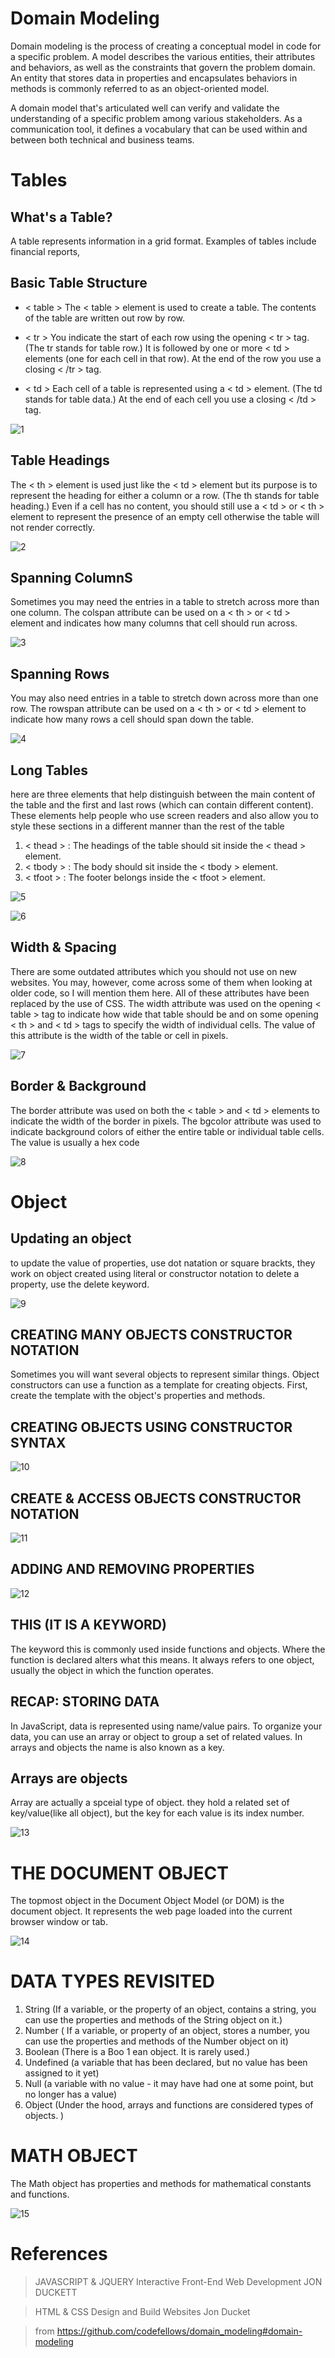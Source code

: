 # Domain Modeling
Domain modeling is the process of creating a conceptual model in code for a specific problem. A model describes the various entities, their attributes and behaviors, as well as the constraints that govern the problem domain. An entity that stores data in properties and encapsulates behaviors in methods is commonly referred to as an object-oriented model.

A domain model that's articulated well can verify and validate the understanding of a specific problem among various stakeholders. As a communication tool, it defines a vocabulary that can be used within and between both technical and business teams.

# Tables
## What's a Table?
A table represents information in a grid format.
Examples of tables include financial reports, 

## Basic Table Structure

* < table >
The < table > element is used
to create a table. The contents
of the table are written out row
by row.

* < tr >
You indicate the start of each
row using the opening < tr > tag.
(The tr stands for table row.)
It is followed by one or more
< td > elements (one for each cell
in that row).
At the end of the row you use a
closing < /tr > tag.

* < td >
Each cell of a table is
represented using a < td >
element. (The td stands for
table data.)
At the end of each cell you use a
closing < /td > tag.

![1](https://www11.0zz0.com/2021/03/07/22/303775279.png)

## Table Headings
The < th > element is used just
like the < td > element but its
purpose is to represent the
heading for either a column or
a row. (The th stands for table
heading.)
Even if a cell has no content,
you should still use a < td > or
< th > element to represent
the presence of an empty cell
otherwise the table will not
render correctly.

![2](https://www9.0zz0.com/2021/03/07/22/377673853.png)

## Spanning ColumnS
Sometimes you may need the
entries in a table to stretch
across more than one column.
The colspan attribute can be
used on a < th > or < td > element
and indicates how many columns
that cell should run across.

![3](https://www7.0zz0.com/2021/03/07/22/813088629.png)

## Spanning Rows
You may also need entries in
a table to stretch down across
more than one row.
The rowspan attribute can be
used on a < th > or < td > element
to indicate how many rows a cell
should span down the table.

![4](https://www14.0zz0.com/2021/03/07/22/594283076.png)

## Long Tables
here are three elements that
help distinguish between the
main content of the table and
the first and last rows (which can
contain different content).
These elements help people
who use screen readers and also
allow you to style these sections
in a different manner than the
rest of the table 

1. < thead > :
The headings of the table should
sit inside the < thead > element.
2. < tbody > :
The body should sit inside the
< tbody > element.
3. < tfoot > :
The footer belongs inside the
< tfoot > element.

![5](https://www9.0zz0.com/2021/03/07/22/566711648.png)

![6](https://www9.0zz0.com/2021/03/07/22/237665873.png)

## Width & Spacing
There are some outdated
attributes which you should not
use on new websites. You may,
however, come across some
of them when looking at older
code, so I will mention them
here. All of these attributes have
been replaced by the use of CSS.
The width attribute was used
on the opening < table > tag to
indicate how wide that table
should be and on some opening
< th > and < td > tags to specify
the width of individual cells.
The value of this attribute is
the width of the table or cell in
pixels.

![7](https://www10.0zz0.com/2021/03/07/23/473217281.png)

## Border & Background
The border attribute was used
on both the < table > and < td >
elements to indicate the width of
the border in pixels.
The bgcolor attribute was used
to indicate background colors
of either the entire table or
individual table cells. The value
is usually a hex code

![8](https://www14.0zz0.com/2021/03/07/23/815240336.png)

# Object
## Updating an object
to update the value of properties, use dot natation or square brackts, they work on object created using literal or constructor notation to delete a property, use the delete keyword.

![9](https://www11.0zz0.com/2021/03/07/23/409603058.png)

## CREATING MANY OBJECTS CONSTRUCTOR NOTATION 
Sometimes you will want several objects to represent similar things.
Object constructors can use a function as a template for creating objects.
First, create the template with the object's properties and methods. 

## CREATING OBJECTS USING CONSTRUCTOR SYNTAX

![10](https://www7.0zz0.com/2021/03/07/23/154249625.png)

## CREATE & ACCESS OBJECTS CONSTRUCTOR NOTATION 

![11](https://www5.0zz0.com/2021/03/07/23/681399855.png)

## ADDING AND REMOVING PROPERTIES 

![12](https://www5.0zz0.com/2021/03/07/23/824114990.png)

## THIS (IT IS A KEYWORD) 
The keyword this is commonly used inside functions and objects.
Where the function is declared alters what this means. It always refers
to one object, usually the object in which the function operates. 

## RECAP: STORING DATA
In JavaScript, data is represented using name/value pairs.
To organize your data, you can use an array or object to group a set of
related values. In arrays and objects the name is also known as a key. 

## Arrays are objects 
Array are actually a spceial type of object. they hold a related set of key/value(like all object), but the key for each value is its index number.

![13](https://www7.0zz0.com/2021/03/07/23/424550396.png)

# THE DOCUMENT OBJECT 
The topmost object in the Document Object Model (or DOM) is the
document object. It represents the web page loaded into the current
browser window or tab.

![14](https://www4.0zz0.com/2021/03/07/23/101065664.png)

# DATA TYPES REVISITED
1. String (If a variable, or the property of an object,
contains a string, you can use the properties and
methods of the String object on it.)
2. Number ( If a variable, or property of an object,
stores a number, you can use the properties and
methods of the Number object on it)
3. Boolean (There is a Boo 1 ean object. It is rarely used.)
4. Undefined (a variable that has been declared, but
no value has been assigned to it yet)
5. Null (a variable with no value - it may have had
one at some point, but no longer has a value) 
6. Object (Under the hood, arrays and functions are considered
types of objects. )

# MATH OBJECT
The Math object has properties and methods
for mathematical constants and functions. 

![15](https://www6.0zz0.com/2021/03/07/23/729435667.png)

# References
> JAVASCRIPT & JQUERY
Interactive Front-End Web Development
JON DUCKETT

> HTML & CSS
Design and Build Websites
Jon Ducket

> from https://github.com/codefellows/domain_modeling#domain-modeling

